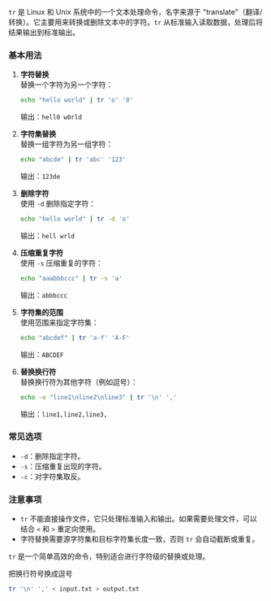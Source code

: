 `tr` 是 Linux 和 Unix 系统中的一个文本处理命令，名字来源于 "translate"（翻译/转换）。它主要用来转换或删除文本中的字符。`tr` 从标准输入读取数据，处理后将结果输出到标准输出。

### 基本用法

1. **字符替换**  
   替换一个字符为另一个字符：
   
   ```bash
   echo "hello world" | tr 'o' '0'
   ```
   
   输出：`hell0 w0rld`

2. **字符集替换**  
   替换一组字符为另一组字符：
   
   ```bash
   echo "abcde" | tr 'abc' '123'
   ```
   
   输出：`123de`

3. **删除字符**  
   使用 `-d` 删除指定字符：
   
   ```bash
   echo "hello world" | tr -d 'o'
   ```
   
   输出：`hell wrld`

4. **压缩重复字符**  
   使用 `-s` 压缩重复的字符：
   
   ```bash
   echo "aaabbbccc" | tr -s 'a'
   ```
   
   输出：`abbbccc`

5. **字符集的范围**  
   使用范围来指定字符集：
   
   ```bash
   echo "abcdef" | tr 'a-f' 'A-F'
   ```
   
   输出：`ABCDEF`

6. **替换换行符**  
   替换换行符为其他字符（例如逗号）：
   
   ```bash
   echo -e "line1\nline2\nline3" | tr '\n' ','
   ```
   
   输出：`line1,line2,line3,`

### 常见选项

- `-d`：删除指定字符。
- `-s`：压缩重复出现的字符。
- `-c`：对字符集取反。

### 注意事项

- `tr` 不能直接操作文件，它只处理标准输入和输出。如果需要处理文件，可以结合 `<` 和 `>` 重定向使用。
- 字符替换需要源字符集和目标字符集长度一致，否则 `tr` 会自动截断或重复。

`tr` 是一个简单高效的命令，特别适合进行字符级的替换或处理。





把换行符号换成逗号

```bash
tr '\n' ',' < input.txt > output.txt
```




